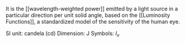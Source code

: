 It is the [[wavelength-weighted power]] emitted by a light source in a particular direction per unit solid angle, based on the [[Luminosity Functions]], a standardized model of the sensitivity of the human eye.

SI unit: candela (cd)
Dimension: J
Symbols: $I_v$